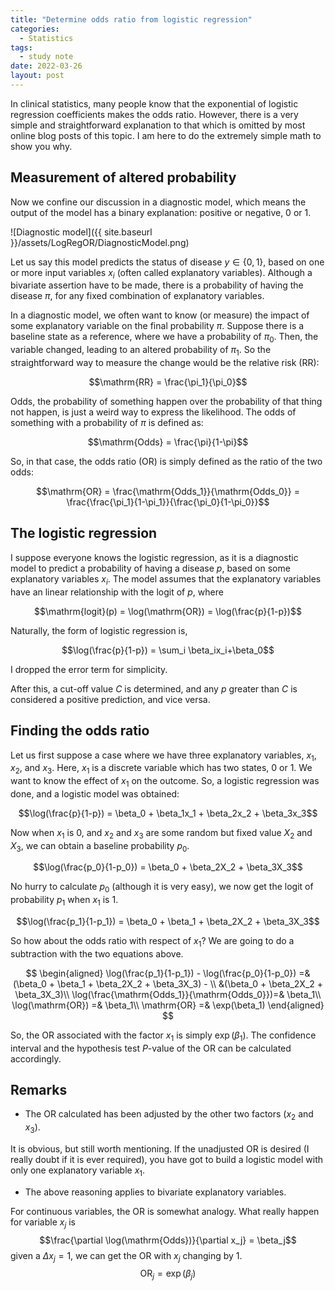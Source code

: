 ```yaml
---
title: "Determine odds ratio from logistic regression"
categories:
  - Statistics
tags:
  - study note
date: 2022-03-26
layout: post
---
```


In clinical statistics, many people know that the exponential of logistic regression coefficients makes the odds ratio. However, there is a very simple and straightforward explanation to that which is omitted by most online blog posts of this topic. I am here to do the extremely simple math to show you why.

## Measurement of altered probability

Now we confine our discussion in a diagnostic model, which means the output of the model has a binary explanation: positive or negative, 0 or 1.

![Diagnostic model]({{ site.baseurl }}/assets/LogRegOR/DiagnosticModel.png)

Let us say this model predicts the status of disease $y\in \{0,1\}$, based on one or more input variables $x_i$ (often called explanatory variables). Although a bivariate assertion have to be made, there is a probability of having the disease $\pi$, for any fixed combination of explanatory variables.

In a diagnostic model, we often want to know (or measure) the impact of some explanatory variable on the final probability $\pi$. Suppose there is a baseline state as a reference, where we have a probability of $\pi_0$. Then, the variable changed, leading to an altered probability of $\pi_1$. So the straightforward way to measure the change would be the relative risk ($\mathrm{RR}$):

$$\mathrm{RR} = \frac{\pi_1}{\pi_0}$$

Odds, the probability of something happen over the probability of that thing not happen, is just a weird way to express the likelihood. The odds of something with a probability of $\pi$ is defined as:

$$\mathrm{Odds} = \frac{\pi}{1-\pi}$$

So, in that case, the odds ratio (OR) is simply defined as the ratio of the two odds:

$$\mathrm{OR} = \frac{\mathrm{Odds_1}}{\mathrm{Odds_0}} = \frac{\frac{\pi_1}{1-\pi_1}}{\frac{\pi_0}{1-\pi_0}}$$

## The logistic regression

I suppose everyone knows the logistic regression, as it is a diagnostic model to predict a probability of having a disease $p$, based on some explanatory variables $x_i$. The model assumes that the explanatory variables have an linear relationship with the logit of $p$, where

$$\mathrm{logit}(p) = \log(\mathrm{OR}) = \log(\frac{p}{1-p})$$

Naturally, the form of logistic regression is,

$$\log(\frac{p}{1-p}) = \sum_i \beta_ix_i+\beta_0$$

I dropped the error term for simplicity.

After this, a cut-off value $C$ is determined, and any $p$ greater than $C$ is considered a positive prediction, and vice versa.

## Finding the odds ratio

Let us first suppose a case where we have three explanatory variables, $x_1$, $x_2$, and $x_3$. Here, $x_1$ is a discrete variable which has two states, 0 or 1. We want to know the effect of $x_1$ on the outcome. So, a logistic regression was done, and a logistic model was obtained:

$$\log(\frac{p}{1-p}) = \beta_0 + \beta_1x_1 + \beta_2x_2 + \beta_3x_3$$

Now when $x_1$ is 0, and $x_2$ and $x_3$ are some random but fixed value $X_2$ and $X_3$, we can obtain a baseline probability $p_0$.

$$\log(\frac{p_0}{1-p_0}) = \beta_0 + \beta_2X_2 + \beta_3X_3$$

No hurry to calculate $p_0$ (although it is very easy), we now get the logit of probability $p_1$ when $x_1$ is 1.

$$\log(\frac{p_1}{1-p_1}) = \beta_0 + \beta_1 + \beta_2X_2 + \beta_3X_3$$

So how about the odds ratio with respect of $x_1$? We are going to do a subtraction with the two equations above.

$$
\begin{aligned}
    \log(\frac{p_1}{1-p_1}) - \log(\frac{p_0}{1-p_0}) =& (\beta_0 + \beta_1 + \beta_2X_2 + \beta_3X_3) - \\
    &(\beta_0 + \beta_2X_2 + \beta_3X_3)\\
    \log(\frac{\mathrm{Odds_1}}{\mathrm{Odds_0}})=& \beta_1\\
    \log(\mathrm{OR}) =& \beta_1\\
    \mathrm{OR} =& \exp(\beta_1)
\end{aligned}
$$

So, the OR associated with the factor $x_1$ is simply $\exp(\beta_1)$. The confidence interval and the hypothesis test $P$-value of the OR can be calculated accordingly.

## Remarks

- The OR calculated has been adjusted by the other two factors ($x_2$ and $x_3$).

It is obvious, but still worth mentioning. If the unadjusted OR is desired (I really doubt if it is ever required), you have got to build a logistic model with only one explanatory variable $x_1$.

- The above reasoning applies to bivariate explanatory variables.  

For continuous variables, the OR is somewhat analogy. What really happen for variable $x_j$ is
$$\frac{\partial \log(\mathrm{Odds})}{\partial x_j} = \beta_j$$
given a $\Delta x_j = 1$, we can get the OR with $x_j$ changing by 1.
$$\mathrm{OR}_j = \exp(\beta_j)$$
